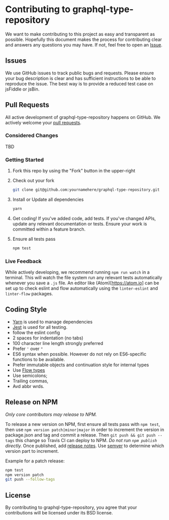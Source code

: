 # Contributing to graphql-type-repository

We want to make contributing to this project as easy and transparent as
possible. Hopefully this document makes the process for contributing clear and
answers any questions you may have. If not, feel free to open an
[Issue](https://github.com/jamesgorman2/graphql-type-repository/issues).

## Issues

We use GitHub issues to track public bugs and requests. Please ensure your bug
description is clear and has sufficient instructions to be able to reproduce the
issue. The best way is to provide a reduced test case on jsFiddle or jsBin.

## Pull Requests

All active development of graphql-type-repository happens on GitHub. We actively welcome
your [pull requests](https://help.github.com/articles/creating-a-pull-request).

### Considered Changes

TBD

### Getting Started

1. Fork this repo by using the "Fork" button in the upper-right

2. Check out your fork

   ```sh
   git clone git@github.com:yournamehere/graphql-type-repository.git
   ```

3. Install or Update all dependencies

   ```sh
   yarn
   ```

4. Get coding! If you've added code, add tests. If you've changed APIs, update
   any relevant documentation or tests. Ensure your work is committed within a
   feature branch.

5. Ensure all tests pass

   ```sh
   npm test
   ```

### Live Feedback

While actively developing, we recommend running `npm run watch` in a terminal.
This will watch the file system run any relevant tests automatically whenever you save a `.js` file.
An editor like (Atom)[https://atom.io] can be set up to check eslint and flow
automatically using the `linter-eslint` and `linter-flow` packages.

## Coding Style

* [Yarn](https://yarnpkg.com/) is used to manage dependencies
* [Jest](https://facebook.github.io/jest/) is used for all testing.
* follow the eslint config
* 2 spaces for indentation (no tabs)
* 100 character line length strongly preferred
* Prefer `'` over `"`
* ES6 syntax when possible. However do not rely on ES6-specific functions to be available.
* Prefer immutable objects and continuation style for internal types
* Use [Flow types](http://flowtype.org/)
* Use semicolons;
* Trailing commas,
* Avd abbr wrds.

## Release on NPM

*Only core contributors may release to NPM.*

To release a new version on NPM, first ensure all tests pass with `npm test`,
then use `npm version patch|minor|major` in order to increment the version in
package.json and tag and commit a release. Then `git push && git push --tags`
this change so Travis CI can deploy to NPM. *Do not run `npm publish` directly.*
Once published, add [release notes](https://github.com/jamesgorman2/graphql-type-repository/tags).
Use [semver](http://semver.org/) to determine which version part to increment.

Example for a patch release:

```sh
npm test
npm version patch
git push --follow-tags
```

## License

By contributing to graphql-type-repository, you agree that your contributions will be
licensed under its BSD license.
